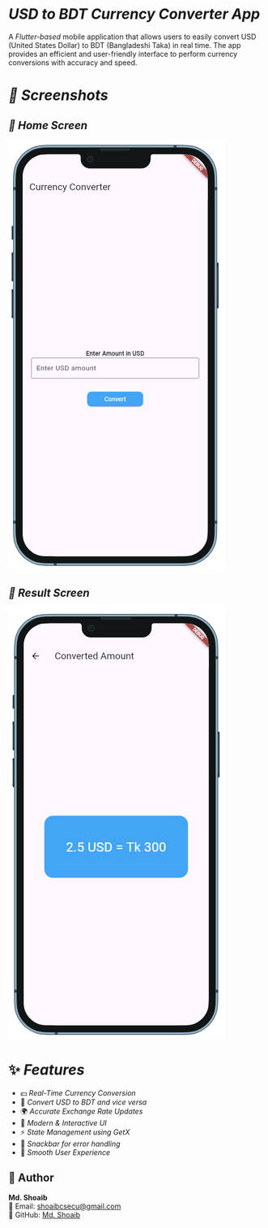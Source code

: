 # *USD to BDT Currency Converter App*

A *Flutter-based* mobile application that allows users to easily convert USD (United States Dollar) to BDT (Bangladeshi Taka) in real time. The app provides an efficient and user-friendly interface to perform currency conversions with accuracy and speed.

# *📸 Screenshots*

## *🏡 Home Screen*
![Home Screen](assets/images/img1.png)
## *🏡 Result Screen*
![Result Screen](assets/images/img2.png)

# ✨ *Features*

- 💵 *Real-Time Currency Conversion*
- 🔢 *Convert USD to BDT and vice versa*
- 🌍 *Accurate Exchange Rate Updates*
- 🎨 *Modern & Interactive UI*
- ⚡ *State Management using GetX*
- 📣 *Snackbar for error handling*
- 🌙 *Smooth User Experience*

## 👤 Author

**Md. Shoaib**  
📧 Email: shoaibcsecu@gmail.com  
🔗 GitHub: [Md. Shoaib](https://github.com/S-h-o-a-i-b)